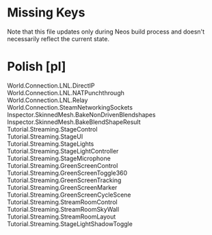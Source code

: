 # Missing Keys
Note that this file updates only during Neos build process and doesn't necessarily reflect the current state.

# Polish [pl]
World.Connection.LNL.DirectIP  
World.Connection.LNL.NATPunchthrough  
World.Connection.LNL.Relay  
World.Connection.SteamNetworkingSockets  
Inspector.SkinnedMesh.BakeNonDrivenBlendshapes  
Inspector.SkinnedMesh.BakeBlendShapeResult  
Tutorial.Streaming.StageControl  
Tutorial.Streaming.StageUI  
Tutorial.Streaming.StageLights  
Tutorial.Streaming.StageLightController  
Tutorial.Streaming.StageMicrophone  
Tutorial.Streaming.GreenScreenControl  
Tutorial.Streaming.GreenScreenToggle360  
Tutorial.Streaming.GreenScreenTracking  
Tutorial.Streaming.GreenScreenMarker  
Tutorial.Streaming.GreenScreenCycleScene  
Tutorial.Streaming.StreamRoomControl  
Tutorial.Streaming.StreamRoomSkyWall  
Tutorial.Streaming.StreamRoomLayout  
Tutorial.Streaming.StageLightShadowToggle  

